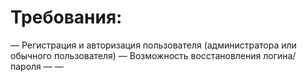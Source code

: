 # Требования:
 — Регистрация и авторизация пользователя (администратора или обычного пользователя)
 — Возможность восстановления логина/пароля
 — 
 — 
